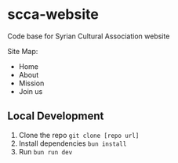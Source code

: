 # scca-website
Code base for Syrian Cultural Association website

Site Map: 

- Home
- About
- Mission
- Join us
  
## Local Development

1. Clone the repo `git clone [repo url]`
2. Install dependencies `bun install`
3. Run `bun run dev`

